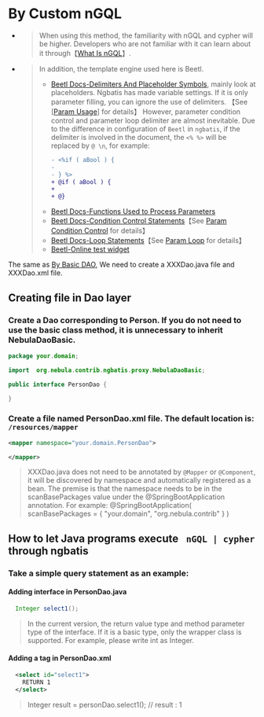 # By Custom nGQL

- > When using this method, the familiarity with nGQL and cypher will be higher. Developers who are not familiar with it can learn about it through【[What Is nGQL](https://docs.nebula-graph.io/3.6.0/3.ngql-guide/1.nGQL-overview/1.overview/)】.
- > In addition, the template engine used here is Beetl.
  > - [Beetl Docs-Delimiters And Placeholder Symbols](https://www.kancloud.cn/xiandafu/beetl3_guide/2138947), mainly look at placeholders. Ngbatis has made variable settings. If it is only parameter filling, you can ignore the use of delimiters. 【See [[Param Usage](./parameter-use)] for details】
  However, parameter condition control and parameter loop delimiter are almost inevitable. Due to the difference in configuration of `Beetl` in `ngbatis`, if the delimiter is involved in the document, the `<% %>` will be replaced by `@ \n`, for example:
  >   ```diff
  >   - <%if ( aBool ) { 
  >   -                         
  >   - } %>                
  >   + @if ( aBool ) {
  >   +                       
  >   + @}                 
  >   ```
  > - [Beetl Docs-Functions Used to Process Parameters](https://www.kancloud.cn/xiandafu/beetl3_guide/2138956) 
  > - [Beetl Docs-Condition Control Statements](https://www.kancloud.cn/xiandafu/beetl3_guide/2138953)【See [Param Condition Control](./parameter-if) for details】
  > - [Beetl Docs-Loop Statements](https://www.kancloud.cn/xiandafu/beetl3_guide/2138952)【See [Param Loop](./parameter-for) for details】
  > - [Beetl-Online test widget](http://ibeetl.com/beetlonline/)


The same as [By Basic DAO](./dao-basic), We need to create a  XXXDao.java file and  XXXDao.xml file.

## Creating file in Dao layer
### Create a Dao corresponding to Person. If you do not need to use the basic class method, it is unnecessary to inherit NebulaDaoBasic.
```java
package your.domain;

import  org.nebula.contrib.ngbatis.proxy.NebulaDaoBasic;

public interface PersonDao {

}
```

### Create a file named PersonDao.xml file. The default location is: `/resources/mapper`
```xml
<mapper namespace="your.domain.PersonDao">

</mapper>
```
> XXXDao.java does not need to be annotated by `@Mapper` or `@Component`, it will be discovered by namespace and automatically registered as a bean.
> The premise is that the namespace needs to be in the scanBasePackages value under the @SpringBootApplication annotation.
> For example: @SpringBootApplication( scanBasePackages = { "your.domain", "org.nebula.contrib" } )

## How to let Java programs execute ` nGQL | cypher` through ngbatis

### Take a simple query statement as an example:
#### Adding interface in PersonDao.java
```java
  Integer select1();
```
> In the current version, the return value type and method parameter type of the interface. If it is a basic type, only the wrapper class is supported. For example, please write int as Integer.

#### Adding a tag in PersonDao.xml
```xml
  <select id="select1">
    RETURN 1
  </select>
```

> Integer result = personDao.select1(); // result : 1